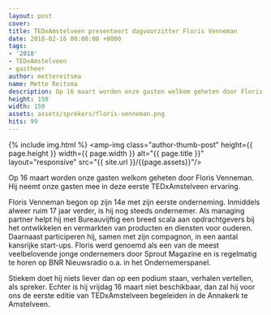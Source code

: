 ```yaml
---
layout: post
cover:
title: TEDxAmstelveen presenteert dagvoorzitter Floris Venneman
date: 2018-02-16 00:00:00 +0000
tags:
- '2018'
- TEDxAmstelveen
- gastheer
author: mettereitsma
name: Mette Reitsma
description: Op 16 maart worden onze gasten welkom geheten door Floris Venneman. Hij neemt onze gasten mee in deze eerste TEDxAmstelveen ervaring.  
height: 150
width: 150
assets: assets/sprekers/floris-venneman.png
hits: 99
---
```


{% include img.html %}
<amp-img class="author-thumb-post" height={{ page.height }} width={{ page.width }} alt="{{ page.title }}" layout="responsive" src="{{ site.url }}/{{page.assets}}"/></amp-img>

Op 16 maart worden onze gasten welkom geheten door Floris Venneman. Hij neemt onze gasten mee in deze eerste TEDxAmstelveen ervaring.   

Floris Venneman begon op zijn 14e met zijn eerste onderneming. Inmiddels alweer ruim 17 jaar verder, is hij nog steeds ondernemer. Als managing partner helpt hij met Bureauvijftig een breed scala aan opdrachtgevers bij het ontwikkelen en vermarkten van producten en diensten voor ouderen. Daarnaast participeren hij, samen met zijn compagnon, in een aantal kansrijke start-ups. Floris werd genoemd als een van de meest veelbelovende jonge ondernemers door Sprout Magazine en is regelmatig te horen op BNR Nieuwsradio o.a. in het Ondernemerspanel.

Stiekem doet hij niets liever dan op een podium staan, verhalen vertellen, als spreker. Echter is hij vrijdag 16 maart niet beschikbaar, dan zal hij voor ons de eerste editie van TEDxAmstelveen begeleiden in de Annakerk te Amstelveen.
